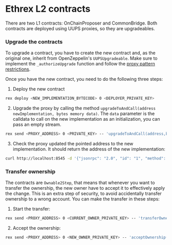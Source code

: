 # Ethrex L2 contracts

There are two L1 contracts: OnChainProposer and CommonBridge. Both contracts are deployed using UUPS proxies, so they are upgradeables.

### Upgrade the contracts

To upgrade a contract, you have to create the new contract and, as the original one, inherit from OpenZeppelin's `UUPSUpgradeable`. Make sure to implement the `_authorizeUpgrade` function and follow the [proxy pattern restrictions](https://docs.openzeppelin.com/upgrades-plugins/writing-upgradeable).

Once you have the new contract, you need to do the following three steps:

1. Deploy the new contract
  ```sh
  rex deploy <NEW_IMPLEMENTATION_BYTECODE> 0 <DEPLOYER_PRIVATE_KEY>
  ```
2. Upgrade the proxy by calling the method `upgradeToAndCall(address newImplementation, bytes memory data)`. The `data` parameter is the calldata to call on the new implementation as an initialization, you can pass an empty stream.
  ```sh
  rex send <PROXY_ADDRESS> 0 <PRIVATE_KEY> -- 'upgradeToAndCall(address,bytes)' <NEW_IMPLEMENTATION_ADDRESS> <INITIALIZATION_CALLDATA>
  ```
3. Check the proxy updated the pointed address to the new implementation. It should return the address of the new implementation:
  ```sh
  curl http://localhost:8545 -d '{"jsonrpc": "2.0", "id": "1", "method": "eth_getStorageAt", "params": [<PROXY_ADDRESS>, "0x360894a13ba1a3210667c828492db98dca3e2076cc3735a920a3ca505d382bbc", "latest"]}'
  ```

### Transfer ownership

The contracts are `Ownable2Step`, that means that whenever you want to transfer the ownership, the new owner have to accept it to effectively apply the change. This is an extra step of security, to avoid accidentally transfer ownership to a wrong account. You can make the transfer in these steps:

1. Start the transfer:
  ```sh
  rex send <PROXY_ADDRESS> 0 <CURRENT_OWNER_PRIVATE_KEY> -- 'transferOwnership(address)' <NEW_OWNER_ADDRESS>
  ```
2. Accept the ownership:
  ```sh
  rex send <PROXY_ADDRESS> 0 <NEW_OWNER_PRIVATE_KEY> -- 'acceptOwnership()'
  ```
